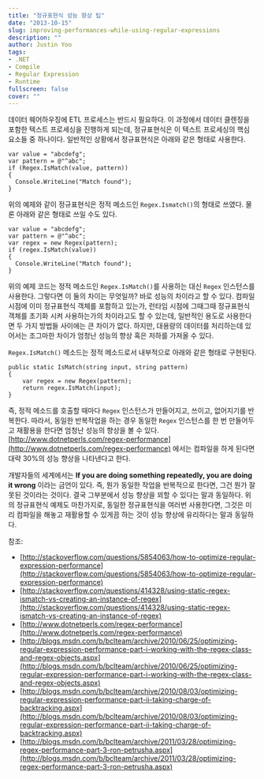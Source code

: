 ```yaml
---
title: "정규표현식 성능 향상 팁"
date: "2013-10-15"
slug: improving-performances-while-using-regular-expressions
description: ""
author: Justin Yoo
tags:
- .NET
- Compile
- Regular Expression
- Runtime
fullscreen: false
cover: ""
---
```


데이터 웨어하우징에 ETL 프로세스는 반드시 필요하다. 이 과정에서 데이터 클렌징을 포함한 텍스트 프로세싱을 진행하게 되는데, 정규표현식은 이 텍스트 프로세싱의 핵심 요소들 중 하나이다. 일반적인 상황에서 정규표현식은 아래와 같은 형태로 사용한다.

```
var value = "abcdefg";
var pattern = @"^abc";
if (Regex.IsMatch(value, pattern))
{
  Console.WriteLine("Match found");
}

```

위의 예제와 같이 정규표현식은 정적 메소드인 `Regex.Ismatch()`의 형태로 쓰였다. 물론 아래와 같은 형태로 쓰일 수도 있다.

```
var value = "abcdefg";
var pattern = @"^abc";
var regex = new Regex(pattern);
if (regex.IsMatch(value))
{
  Console.WriteLine("Match found");
}

```

위의 예제 코드는 정적 메소드인 `Regex.IsMatch()`를 사용하는 대신 `Regex` 인스턴스를 사용한다. 그렇다면 이 둘의 차이는 무엇일까? 바로 성능의 차이라고 할 수 있다. 컴파일 시점에 이미 정규표현식 객체를 포함하고 있는가, 런타임 시점에 그때그때 정규표현식 객체를 초기화 시켜 사용하는가의 차이라고도 할 수 있는데, 일반적인 용도로 사용한다면 두 가지 방법들 사이에는 큰 차이가 없다. 하지만, 대용량의 데이터를 처리하는데 있어서는 조그마한 차이가 엄청난 성능의 향상 혹은 저하를 가져올 수 있다.

`Regex.IsMatch()` 메소드는 정적 메소드로서 내부적으로 아래와 같은 형태로 구현된다.

```
public static IsMatch(string input, string pattern)
{
    var regex = new Regex(pattern);
    return regex.IsMatch(input);
}

```

즉, 정적 메소드를 호출할 때마다 `Regex` 인스턴스가 만들어지고, 쓰이고, 없어지기를 반복한다. 따라서, 동일한 반복작업을 하는 경우 동일한 `Regex` 인스턴스를 한 번 만들어두고 재활용을 한다면 엄청난 성능의 향상을 볼 수 있다. [](http://www.dotnetperls.com/regex-performance)[http://www.dotnetperls.com/regex-performance](http://www.dotnetperls.com/regex-performance) 에서는 컴파일을 하게 된다면 대략 30%의 성능 향상을 나타낸다고 한다.

개발자들의 세계에서는 **If you are doing something repeatedly, you are doing it wrong** 이라는 금언이 있다. 즉, 뭔가 동일한 작업을 반복적으로 한다면, 그건 뭔가 잘못된 것이라는 것이다. 결국 그부분에서 성능 향상을 꾀할 수 있다는 말과 동일하다. 위의 정규표현식 예제도 마찬가지로, 동일한 정규표현식을 여러번 사용한다면, 그것은 미리 컴파일을 해놓고 재활용할 수 있게끔 하는 것이 성능 향상에 유리하다는 말과 동일하다.

참조:

- [](http://stackoverflow.com/questions/5854063/how-to-optimize-regular-expression-performance)[http://stackoverflow.com/questions/5854063/how-to-optimize-regular-expression-performance](http://stackoverflow.com/questions/5854063/how-to-optimize-regular-expression-performance)
- [](http://stackoverflow.com/questions/414328/using-static-regex-ismatch-vs-creating-an-instance-of-regex)[http://stackoverflow.com/questions/414328/using-static-regex-ismatch-vs-creating-an-instance-of-regex](http://stackoverflow.com/questions/414328/using-static-regex-ismatch-vs-creating-an-instance-of-regex)
- [](http://www.dotnetperls.com/regex-performance)[http://www.dotnetperls.com/regex-performance](http://www.dotnetperls.com/regex-performance)
- [](http://blogs.msdn.com/b/bclteam/archive/2010/06/25/optimizing-regular-expression-performance-part-i-working-with-the-regex-class-and-regex-objects.aspx)[http://blogs.msdn.com/b/bclteam/archive/2010/06/25/optimizing-regular-expression-performance-part-i-working-with-the-regex-class-and-regex-objects.aspx](http://blogs.msdn.com/b/bclteam/archive/2010/06/25/optimizing-regular-expression-performance-part-i-working-with-the-regex-class-and-regex-objects.aspx)
- [](http://blogs.msdn.com/b/bclteam/archive/2010/08/03/optimizing-regular-expression-performance-part-ii-taking-charge-of-backtracking.aspx)[http://blogs.msdn.com/b/bclteam/archive/2010/08/03/optimizing-regular-expression-performance-part-ii-taking-charge-of-backtracking.aspx](http://blogs.msdn.com/b/bclteam/archive/2010/08/03/optimizing-regular-expression-performance-part-ii-taking-charge-of-backtracking.aspx)
- [](http://blogs.msdn.com/b/bclteam/archive/2011/03/28/optimizing-regex-performance-part-3-ron-petrusha.aspx)[http://blogs.msdn.com/b/bclteam/archive/2011/03/28/optimizing-regex-performance-part-3-ron-petrusha.aspx](http://blogs.msdn.com/b/bclteam/archive/2011/03/28/optimizing-regex-performance-part-3-ron-petrusha.aspx)
